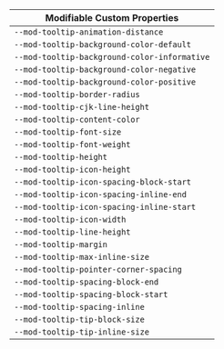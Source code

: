 | Modifiable Custom Properties |
| --- |
| `--mod-tooltip-animation-distance` |
| `--mod-tooltip-background-color-default` |
| `--mod-tooltip-background-color-informative` |
| `--mod-tooltip-background-color-negative` |
| `--mod-tooltip-background-color-positive` |
| `--mod-tooltip-border-radius` |
| `--mod-tooltip-cjk-line-height` |
| `--mod-tooltip-content-color` |
| `--mod-tooltip-font-size` |
| `--mod-tooltip-font-weight` |
| `--mod-tooltip-height` |
| `--mod-tooltip-icon-height` |
| `--mod-tooltip-icon-spacing-block-start` |
| `--mod-tooltip-icon-spacing-inline-end` |
| `--mod-tooltip-icon-spacing-inline-start` |
| `--mod-tooltip-icon-width` |
| `--mod-tooltip-line-height` |
| `--mod-tooltip-margin` |
| `--mod-tooltip-max-inline-size` |
| `--mod-tooltip-pointer-corner-spacing` |
| `--mod-tooltip-spacing-block-end` |
| `--mod-tooltip-spacing-block-start` |
| `--mod-tooltip-spacing-inline` |
| `--mod-tooltip-tip-block-size` |
| `--mod-tooltip-tip-inline-size` |
